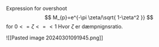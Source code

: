 Expression for overshoot
$$
M_{p}=e^{-\pi \zeta/\sqrt{ 1-\zeta^2 }}
$$
for $0<=\zeta<=<1$
Hvor $\zeta$ er dæmpnignsratio.

![[Pasted image 20240301091945.png]]